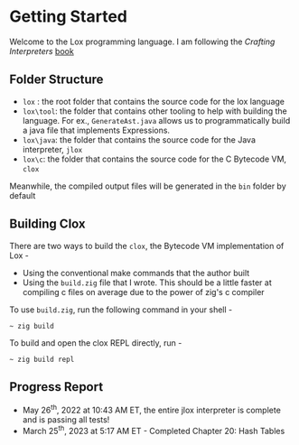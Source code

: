 # Getting Started

Welcome to the Lox programming language. I am following the *Crafting Interpreters* [book](http://craftinginterpreters.com/)

## Folder Structure

- `lox` : the root folder that contains the source code for the lox language
- `lox\tool`: the folder that contains other tooling to help with building the language. For ex., `GenerateAst.java` allows us to programmatically build a java file that implements Expressions.
- `lox\java`: the folder that contains the source code for the Java interpreter, `jlox`
- `lox\c`: the folder that contains the source code for the C Bytecode VM, `clox`

Meanwhile, the compiled output files will be generated in the `bin` folder by default

## Building Clox

There are two ways to build the `clox`, the Bytecode VM implementation of Lox -

- Using the conventional make commands that the author built
- Using the `build.zig` file that I wrote. This should be a little faster at compiling c files on average due to the power of zig's c compiler

To use `build.zig`, run the following command in your shell -

```shell
~ zig build
```

To build and open the clox REPL directly, run -

```shell
~ zig build repl
```

## Progress Report

* May 26<sup>th</sup>, 2022 at 10:43 AM ET, the entire jlox interpreter is complete and is passing all tests!
* March 25<sup>th</sup>, 2023 at 5:17 AM ET - Completed Chapter 20: Hash Tables